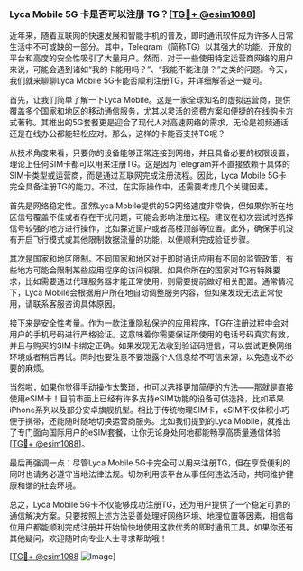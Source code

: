 ### Lyca Mobile 5G 卡是否可以注册 TG？[[TG💪+ @esim1088](https://t.me/s/esim1088)]

近年来，随着互联网的快速发展和智能手机的普及，即时通讯软件成为许多人日常生活中不可或缺的一部分。其中，Telegram（简称TG）以其强大的功能、开放的平台和高度的安全性吸引了大量用户。然而，对于一些使用特定运营商网络的用户来说，可能会遇到诸如“我的卡能用吗？”、“我能不能注册？”之类的问题。今天，我们就来聊聊Lyca Mobile 5G卡能否顺利注册TG，并详细解答这一疑问。

首先，让我们简单了解一下Lyca Mobile。这是一家全球知名的虚拟运营商，提供覆盖多个国家和地区的移动通信服务，尤其以灵活的资费方案和便捷的在线购卡方式著称。其推出的5G套餐更是迎合了现代人对高速网络的需求，无论是视频通话还是在线办公都能轻松应对。那么，这样的卡能否支持TG呢？

从技术角度来看，只要你的设备能够正常连接到网络，并且具备必要的权限设置，理论上任何SIM卡都可以用来注册TG。这是因为Telegram并不直接依赖于具体的SIM卡类型或运营商，而是通过互联网完成注册流程。因此，Lyca Mobile 5G卡完全具备注册TG的能力。不过，在实际操作中，还需要考虑几个关键因素。

首先是网络稳定性。虽然Lyca Mobile提供的5G网络速度非常快，但如果你所在地区信号覆盖不佳或者存在干扰问题，可能会影响注册过程。建议在初次尝试时选择信号较强的地方进行操作，比如靠近窗户或者高楼顶部等位置。此外，确保手机没有开启飞行模式或其他限制数据流量的功能，以便顺利完成验证步骤。

其次是国家和地区限制。不同国家和地区对于即时通讯应用有不同的监管政策，有些地方可能会限制某些应用程序的访问权限。如果你所在的国家对TG有特殊要求，比如需要通过代理服务器才能正常使用，则需要提前做好相关配置。通常情况下，Lyca Mobile会根据用户所在地自动调整服务内容，但如果发现无法正常使用，请联系客服咨询具体原因。

接下来是安全性考量。作为一款注重隐私保护的应用程序，TG在注册过程中会对用户的手机号码进行严格验证。这意味着你需要保证所使用的电话号码真实有效，并且与购买的SIM卡绑定正确。如果发现无法收到验证码短信，可以尝试更换网络环境或者稍后再试。同时也要注意不要泄露个人信息给不可信来源，以免造成不必要的麻烦。

当然啦，如果你觉得手动操作太繁琐，也可以选择更加简便的方法——那就是直接使用eSIM卡！目前市面上已经有许多支持eSIM功能的设备可供选择，比如苹果iPhone系列以及部分安卓旗舰机型。相比于传统物理SIM卡，eSIM不仅体积小巧便于携带，还能随时随地切换运营商服务。比如我们提到的Lyca Mobile，就推出了专门面向国际用户的eSIM套餐，让你无论身处何地都能畅享高质量通信体验[[TG💪+ @esim1088](https://t.me/s/esim1088)]。

最后再强调一点：尽管Lyca Mobile 5G卡完全可以用来注册TG，但在享受便利的同时也请务必遵守当地法律法规。切勿利用该平台从事任何违法活动，共同维护健康和谐的社会环境。

总之，Lyca Mobile 5G卡不仅能够成功注册TG，还为用户提供了一个稳定可靠的通信解决方案。只要按照上述方法妥善处理好网络环境、地理位置等因素，相信每位用户都能顺利完成注册并开始愉快地使用这款优秀的即时通讯工具。如果你还有其他疑问，欢迎随时向专业人士寻求帮助哦！

[[TG💪+ @esim1088](https://t.me/s/esim1088) ![Image](https://i.postimg.cc/4NQfJmqS/Snipaste-2025-05-13-00-14-12.png)]